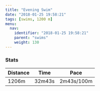 ```yaml
---
title: "Evening Swim"
date: "2018-01-25 19:58:21"
tags: [swims, 1200 m]
menu:
  nav:
    identifier: "2018-01-25 19:58:21"
    parent: "swims"
    weight: 130
---
```


### Stats

| Distance | Time | Pace |
|----------|------|------|
|1206m|32m43s|2m43s/100m|
